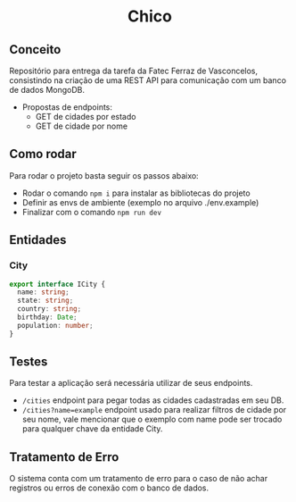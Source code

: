 # <p align="center"> Chico </p>

## Conceito

Repositório para entrega da tarefa da Fatec Ferraz de Vasconcelos, consistindo na criação de uma REST API para comunicação com um banco de dados MongoDB.

- Propostas de endpoints:
    - GET de cidades por estado
    - GET de cidade por nome

## Como rodar

Para rodar o projeto basta seguir os passos abaixo:
- Rodar o comando ```npm i``` para instalar as bibliotecas do projeto
- Definir as envs de ambiente (exemplo no arquivo ./env.example)
- Finalizar com o comando ```npm run dev```

## Entidades

### City
```ts
export interface ICity {
  name: string;
  state: string;
  country: string;
  birthday: Date;
  population: number;
}
```

## Testes

Para testar a aplicação será necessária utilizar de seus endpoints.
- ```/cities``` endpoint para pegar todas as cidades cadastradas em seu DB.
- ```/cities?name=example``` endpoint usado para realizar filtros de cidade por seu nome, vale mencionar que o exemplo com name pode ser trocado para qualquer chave da entidade City.

## Tratamento de Erro

O sistema conta com um tratamento de erro para o caso de não achar registros ou erros de conexão com o banco de dados.